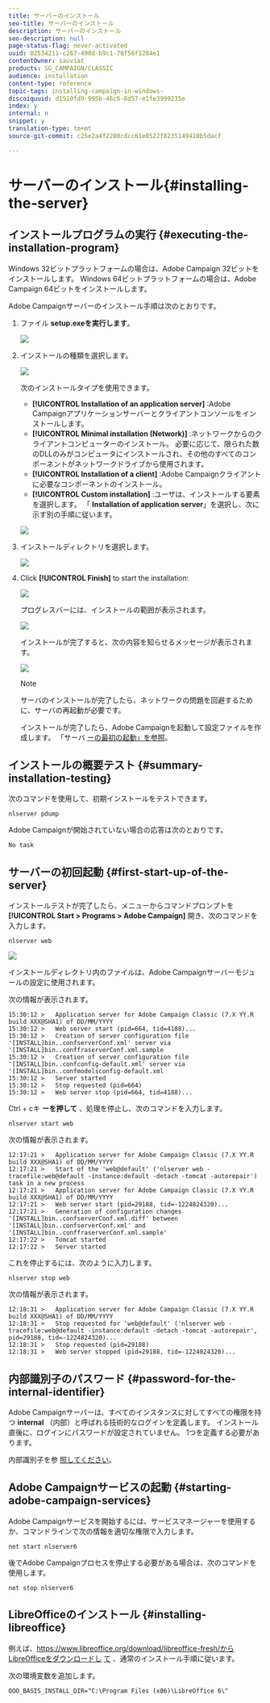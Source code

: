 ```yaml
---
title: サーバーのインストール
seo-title: サーバーのインストール
description: サーバーのインストール
seo-description: null
page-status-flag: never-activated
uuid: 02534211-c267-490d-b9c1-78f56f1284e1
contentOwner: sauviat
products: SG_CAMPAIGN/CLASSIC
audience: installation
content-type: reference
topic-tags: installing-campaign-in-windows-
discoiquuid: d1510fd9-995b-46c6-8d57-e1fe3999235e
index: y
internal: n
snippet: y
translation-type: tm+mt
source-git-commit: c25e2a4f2280cdcc61e0522f8235149410b5dacf

---
```



# サーバーのインストール{#installing-the-server}

## インストールプログラムの実行 {#executing-the-installation-program}

Windows 32ビットプラットフォームの場合は、Adobe Campaign 32ビットをインストールします。 Windows 64ビットプラットフォームの場合は、Adobe Campaign 64ビットをインストールします。

Adobe Campaignサーバーのインストール手順は次のとおりです。

1. ファイル **setup.exeを実行します**。

   ![](assets/s_ncs_install_installer_01.png)

1. インストールの種類を選択します。

   ![](assets/s_ncs_install_installer_01a.png)

   次のインストールタイプを使用できます。

   * **[!UICONTROL Installation of an application server]** :Adobe Campaignアプリケーションサーバーとクライアントコンソールをインストールします。
   * **[!UICONTROL Minimal installation (Network)]** :ネットワークからのクライアントコンピューターのインストール。 必要に応じて、限られた数のDLLのみがコンピュータにインストールされ、その他のすべてのコンポーネントがネットワークドライブから使用されます。
   * **[!UICONTROL Installation of a client]** :Adobe Campaignクライアントに必要なコンポーネントのインストール。
   * **[!UICONTROL Custom installation]** :ユーザは、インストールする要素を選択します。
   「 **Installation of application server**」を選択し、次に示す別の手順に従います。

   ![](assets/s_ncs_install_installer_02.png)

1. インストールディレクトリを選択します。

   ![](assets/s_ncs_install_installer_03.png)

1. Click **[!UICONTROL Finish]** to start the installation:

   ![](assets/s_ncs_install_installer_04.png)

   プログレスバーには、インストールの範囲が表示されます。

   ![](assets/s_ncs_install_installer_05.png)

   インストールが完了すると、次の内容を知らせるメッセージが表示されます。

   ![](assets/s_ncs_install_installer_06.png)

   >[!NOTE]
   >
   >サーバのインストールが完了したら、ネットワークの問題を回避するために、サーバの再起動が必要です。

   インストールが完了したら、Adobe Campaignを起動して設定ファイルを作成します。 「サーバ [ーの最初の起動」を参照](#first-start-up-of-the-server)。

## インストールの概要テスト {#summary-installation-testing}

次のコマンドを使用して、初期インストールをテストできます。

```
nlserver pdump
```

Adobe Campaignが開始されていない場合の応答は次のとおりです。

```
No task
```

## サーバーの初回起動 {#first-start-up-of-the-server}

インストールテストが完了したら、メニューからコマンドプロンプトを **[!UICONTROL Start > Programs > Adobe Campaign]** 開き、次のコマンドを入力します。

```
nlserver web
```

![](assets/s_ncs_install_cmd_nlserverweb.png)

インストールディレクトリ内のファイルは、Adobe Campaignサーバーモジュールの設定に使用されます。

次の情報が表示されます。

```
15:30:12 >   Application server for Adobe Campaign Classic (7.X YY.R build XXX@SHA1) of DD/MM/YYYY
15:30:12 >   Web server start (pid=664, tid=4188)...
15:30:12 >   Creation of server configuration file '[INSTALL]bin..confserverConf.xml' server via '[INSTALL]bin..conffraserverConf.xml.sample
15:30:12 >   Creation of server configuration file '[INSTALL]bin..confconfig-default.xml' server via '[INSTALL]bin..confmodelsconfig-default.xml
15:30:12 >   Server started
15:30:12 >   Stop requested (pid=664)
15:30:12 >   Web server stop (pid=664, tid=4188)...
```

Ctrl + cキ **ーを押して** 、処理を停止し、次のコマンドを入力します。

```
nlserver start web
```

次の情報が表示されます。

```
12:17:21 >   Application server for Adobe Campaign Classic (7.X YY.R build XXX@SHA1) of DD/MM/YYYY
12:17:21 >   Start of the 'web@default' ('nlserver web -tracefile:web@default -instance:default -detach -tomcat -autorepair') task in a new process 
12:17:21 >   Application server for Adobe Campaign Classic (7.X YY.R build XXX@SHA1) of DD/MM/YYYY
12:17:21 >   Web server start (pid=29188, tid=-1224824320)...
12:17:21 >   Generation of configuration changes '[INSTALL]bin..confserverConf.xml.diff' between '[INSTALL]bin..confserverConf.xml' and '[INSTALL]bin..conffraserverConf.xml.sample'
12:17:22 >   Tomcat started
12:17:22 >   Server started
```

これを停止するには、次のように入力します。

```
nlserver stop web
```

次の情報が表示されます。

```
12:18:31 >   Application server for Adobe Campaign Classic (7.X YY.R build XXX@SHA1) of DD/MM/YYYY
12:18:31 >   Stop requested for 'web@default' ('nlserver web -tracefile:web@default -instance:default -detach -tomcat -autorepair', pid=29188, tid=-1224824320)...
12:18:31 >   Stop requested (pid=29188)
12:18:31 >   Web server stopped (pid=29188, tid=-1224824320)...
```

## 内部識別子のパスワード {#password-for-the-internal-identifier}

Adobe Campaignサーバーは、すべてのインスタンスに対してすべての権限を持つ **internal** （内部）と呼ばれる技術的なログインを定義します。 インストール直後に、ログインにパスワードが設定されていません。 1つを定義する必要があります。

内部識別子を参 [照してください](../../installation/using/campaign-server-configuration.md#internal-identifier)。

## Adobe Campaignサービスの起動 {#starting-adobe-campaign-services}

Adobe Campaignサービスを開始するには、サービスマネージャーを使用するか、コマンドラインで次の情報を適切な権限で入力します。

```
net start nlserver6
```

後でAdobe Campaignプロセスを停止する必要がある場合は、次のコマンドを使用します。

```
net stop nlserver6
```

## LibreOfficeのインストール {#installing-libreoffice}

例えば、https://www.libreoffice.org/download/libreoffice-fresh/からLibreOfficeをダウンロードし [て](https://www.libreoffice.org/download/libreoffice-fresh/) 、通常のインストール手順に従います。

次の環境変数を追加します。

```
OOO_BASIS_INSTALL_DIR="C:\Program Files (x86)\LibreOffice 6\"
```

